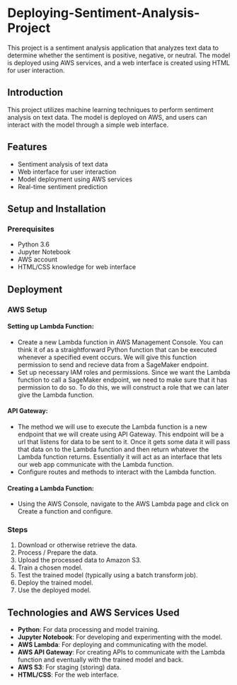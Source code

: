 # Deploying-Sentiment-Analysis-Project

This project is a sentiment analysis application that analyzes text data to determine whether the sentiment is positive, negative, or neutral. The model is deployed using AWS services, and a web interface is created using HTML for user interaction.

## Introduction

This project utilizes machine learning techniques to perform sentiment analysis on text data. The model is deployed on AWS, and users can interact with the model through a simple web interface.

## Features

- Sentiment analysis of text data
- Web interface for user interaction
- Model deployment using AWS services
- Real-time sentiment prediction

## Setup and Installation

### Prerequisites

- Python 3.6
- Jupyter Notebook
- AWS account
- HTML/CSS knowledge for web interface

## Deployment

### AWS Setup

#### Setting up Lambda Function:

- Create a new Lambda function in AWS Management Console. You can think it of as a straightforward Python function that can be executed whenever a specified event occurs. We will give this function permission to send and recieve data from a SageMaker endpoint. 
- Set up necessary IAM roles and permissions. Since we want the Lambda function to call a SageMaker endpoint, we need to make sure that it has permission to do so. To do this, we will construct a role that we can later give the Lambda function.

#### API Gateway:

- The method we will use to execute the Lambda function is a new endpoint that we will create using API Gateway. This endpoint will be a url that listens for data to be sent to it. Once it gets some data it will pass that data on to the Lambda function and then return whatever the Lambda function returns. Essentially it will act as an interface that lets our web app communicate with the Lambda function.
- Configure routes and methods to interact with the Lambda function.

#### Creating a Lambda Function:

- Using the AWS Console, navigate to the AWS Lambda page and click on Create a function and configure.

### Steps

1. Download or otherwise retrieve the data.
2. Process / Prepare the data.
3. Upload the processed data to Amazon S3.
4. Train a chosen model.
5. Test the trained model (typically using a batch transform job).
6. Deploy the trained model.
7. Use the deployed model.

## Technologies and AWS Services Used

- **Python**: For data processing and model training.
- **Jupyter Notebook**: For developing and experimenting with the model.
- **AWS Lambda**: For deploying and communicating with the model.
- **AWS API Gateway**: For creating APIs to communicate with the Lambda function and eventually with the trained model and back.
- **AWS S3**: For staging (storing) data.
- **HTML/CSS**: For the web interface.
